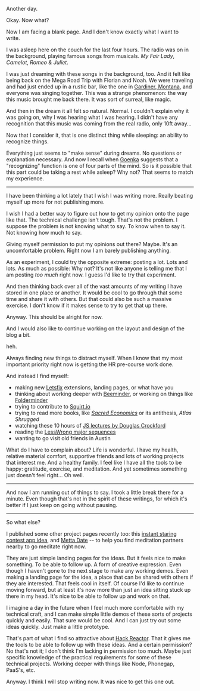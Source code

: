 Another day.

Okay. Now what?

Now I am facing a blank page. And I don't know exactly what I want to write.

I was asleep here on the couch for the last four hours. The radio was on in the background, playing famous songs from musicals. *My Fair Lady*, *Camelot*, *Romeo & Juliet*.

I was just dreaming with these songs in the background, too. And it felt like being back on the Mega Road Trip with Florian and Noah. We were traveling and had just ended up in a rustic bar, like the one in [Gardiner, Montana](http://www.gardiner-montana.com/), and everyone was singing together. This was a strange phenomenon: the way this music brought me back there. It was sort of surreal, like magic.

And then in the dream it all felt so natural. Normal. I couldn't explain why it was going on, why I was hearing what I was hearing. I didn't have any recognition that this music was coming from the real radio, only 10ft away...

Now that I consider it, that is one distinct thing while sleeping: an ability to recognize things.

Everything just seems to "make sense" during dreams. No questions or explanation necessary. And now I recall when [Goenka](http://www.dhamma.org) suggests that a "recognizing" function is one of four parts of the mind. So is it possible that this part could be taking a rest while asleep? Why not? That seems to match my experience.

-------------

I have been thinking a lot lately that I wish I was writing more. Really beating myself up more for not publishing more.

I wish I had a better way to figure out how to get my opinion onto the page like that. The technical challenge isn't tough. That's not the problem. I suppose the problem is not knowing what to say. To know when to say it. Not knowing how much to say.

Giving myself permission to put my opinions out there? Maybe. It's an uncomfortable problem. Right now I am barely publishing anything.

As an experiment, I could try the opposite extreme: posting a lot. Lots and lots. As much as possible: Why not? It's not like anyone is telling me that I am posting *too much* right now. I guess I'd like to try that experiment.

And then thinking back over all of the vast amounts of my writing I have stored in one place or another. It would be cool to go through that some time and share it with others. But that could also be such a massive exercise. I don't know if it makes sense to try to get that up there.

Anyway. This should be alright for now.

And I would also like to continue working on the layout and design of the blog a bit.

heh.

Always finding new things to distract myself. When I know that my most important priority right now is getting the HR pre-course work done.

And instead I find myself:
* making new [Letsfix](http://letsfix.net) extensions, landing pages, or what have you
* thinking about working deeper with [Beeminder](http://beeminder.com), or working on things like [Folderminder](https://github.com/dsernst/folderminder)
* trying to contribute to [Squirt.io](http://squirt.io)
* trying to read more books, like [*Sacred Economics*](http://sacred-economics.com) or its antithesis, *Atlas Shrugged*
* watching these 10 hours of [JS lectures by Douglas Crockford](http://yuiblog.com/crockford/)
* reading the [LessWrong major sequences](http://wiki.lesswrong.com/wiki/Sequences)
* wanting to go visit old friends in Austin

What do I have to complain about? Life is wonderful. I have my health, relative material comfort, supportive friends and lots of working projects that interest me. And a healthy family. I feel like I have all the tools to be happy: gratitude, exercise, and meditation. And yet sometimes something just doesn't feel right... Oh well.

------------

And now I am running out of things to say. I took a little break there for a minute. Even though that's not in the spirit of these writings, for which it's better if I just keep on going without pausing.

---------

So what else?

I published some other project pages recently too: this [instant staring contest app idea](http://staring.dsernst.com), and [Metta Date](http://mettadate.dsernst.com) -- to help you find meditation partners nearby to go meditate right now.

They are just simple landing pages for the ideas. But it feels nice to make something. To be able to follow up. A form of creative expression. Even though I haven't gone to the next stage to make any working demos. Even making a landing page for the idea, a place that can be shared with others if they are interested. That feels cool in itself. Of course I'd like to continue moving forward, but at least it's now more than just an idea sitting stuck up there in my head. It's nice to be able to follow up and work on that.

I imagine a day in the future when I feel much more comfortable with my technical craft, and I can make simple little demos of these sorts of projects quickly and easily. That sure would be cool. And I can just try out some ideas quickly. Just make a little prototype.

That's part of what I find so attractive about [Hack Reactor](http://hackreactor.com). That it gives me the tools to be able to follow up with these ideas. And a certain permission? No that's not it; I don't think I'm lacking in permission too much. Maybe just specific knowledge of the practical requirements for some of these technical projects. Working deeper with things like Node, Phonegap, PaaS's, etc.

Anyway. I think I will stop writing now. It was nice to get this one out.
